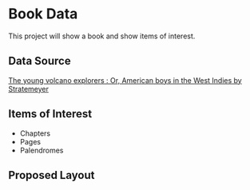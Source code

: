 Book Data
====================
This project will show a book and show items of interest.

Data Source
---------------------
[The young volcano explorers : Or, American boys in the West Indies by Stratemeyer](https://www.gutenberg.org/ebooks/71552)

Items of Interest
---------------------
* Chapters
* Pages
* Palendromes

Proposed Layout
---------------------

